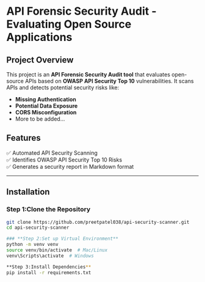 # API Forensic Security Audit - Evaluating Open Source Applications

## **Project Overview**
This project is an **API Forensic Security Audit tool** that evaluates open-source APIs based on **OWASP API Security Top 10** vulnerabilities. It scans APIs and detects potential security risks like:
- **Missing Authentication**
- **Potential Data Exposure**
- **CORS Misconfiguration**
- More to be added...

## **Features**
✅ Automated API Security Scanning  
✅ Identifies OWASP API Security Top 10 Risks  
✅ Generates a security report in Markdown format  

---

## **Installation**

### **Step 1:Clone the Repository**
```bash
git clone https://github.com/preetpatel038/api-security-scanner.git
cd api-security-scanner 

### **Step 2:Set up Virtual Environment**
python -m venv venv
source venv/bin/activate  # Mac/Linux
venv\Scripts\activate  # Windows

**Step 3:Install Dependencies**
pip install -r requirements.txt


